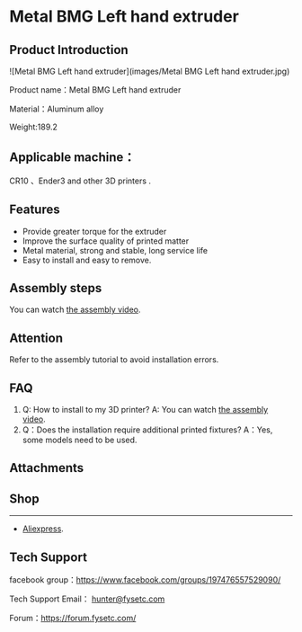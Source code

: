 # Metal BMG Left  hand extruder

## Product Introduction

![Metal BMG Left  hand extruder](images/Metal BMG Left  hand extruder.jpg)

Product name：Metal BMG Left  hand extruder

Material：Aluminum alloy

Weight:189.2

## Applicable machine：
CR10 、Ender3 and other 3D printers .

## Features

- Provide greater torque for the extruder
- Improve the surface quality of printed matter
- Metal material, strong and stable, long service life
- Easy to install and easy to remove.

## Assembly steps

You can watch  [the assembly video](待上传).

## Attention

Refer to the assembly tutorial to avoid installation errors.

## FAQ

1. Q: How to install to my 3D printer? A: You can watch  [the assembly video](待上传).
2. Q：Does the installation require additional printed fixtures?  A：Yes, some models need to be used.

## Attachments



## Shop

------

- [Aliexpress](https://www.aliexpress.com/item/33051147571.html?spm=2114.12010615.8148356.1.63c875fd4i1KEX).

## Tech Support

facebook group：https://www.facebook.com/groups/197476557529090/

Tech Support Email： hunter@fysetc.com 

Forum：https://forum.fysetc.com/
